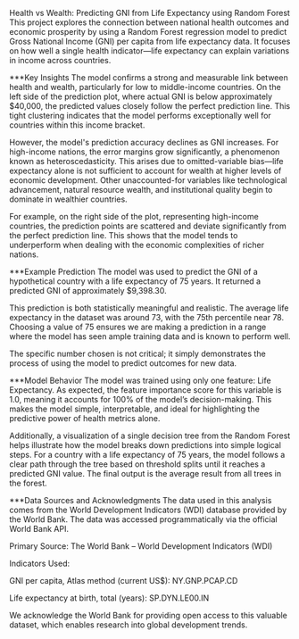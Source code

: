 Health vs Wealth: Predicting GNI from Life Expectancy using Random Forest
This project explores the connection between national health outcomes and economic prosperity by using a Random Forest regression model to predict Gross National Income (GNI) per capita from life expectancy data. It focuses on how well a single health indicator—life expectancy can explain variations in income across countries.

***Key Insights
The model confirms a strong and measurable link between health and wealth, particularly for low to middle-income countries. On the left side of the prediction plot, where actual GNI is below approximately $40,000, the predicted values closely follow the perfect prediction line. This tight clustering indicates that the model performs exceptionally well for countries within this income bracket.

However, the model's prediction accuracy declines as GNI increases. For high-income nations, the error margins grow significantly, a phenomenon known as heteroscedasticity. This arises due to omitted-variable bias—life expectancy alone is not sufficient to account for wealth at higher levels of economic development. Other unaccounted-for variables like technological advancement, natural resource wealth, and institutional quality begin to dominate in wealthier countries.

For example, on the right side of the plot, representing high-income countries, the prediction points are scattered and deviate significantly from the perfect prediction line. This shows that the model tends to underperform when dealing with the economic complexities of richer nations.

***Example Prediction
The model was used to predict the GNI of a hypothetical country with a life expectancy of 75 years. It returned a predicted GNI of approximately $9,398.30.

This prediction is both statistically meaningful and realistic. The average life expectancy in the dataset was around 73, with the 75th percentile near 78. Choosing a value of 75 ensures we are making a prediction in a range where the model has seen ample training data and is known to perform well.

The specific number chosen is not critical; it simply demonstrates the process of using the model to predict outcomes for new data.

***Model Behavior
The model was trained using only one feature: Life Expectancy. As expected, the feature importance score for this variable is 1.0, meaning it accounts for 100% of the model’s decision-making. This makes the model simple, interpretable, and ideal for highlighting the predictive power of health metrics alone.

Additionally, a visualization of a single decision tree from the Random Forest helps illustrate how the model breaks down predictions into simple logical steps. For a country with a life expectancy of 75 years, the model follows a clear path through the tree based on threshold splits until it reaches a predicted GNI value. The final output is the average result from all trees in the forest.

***Data Sources and Acknowledgments
The data used in this analysis comes from the World Development Indicators (WDI) database provided by the World Bank. The data was accessed programmatically via the official World Bank API.

Primary Source: The World Bank – World Development Indicators (WDI)

Indicators Used:

GNI per capita, Atlas method (current US$): NY.GNP.PCAP.CD

Life expectancy at birth, total (years): SP.DYN.LE00.IN

We acknowledge the World Bank for providing open access to this valuable dataset, which enables research into global development trends.


